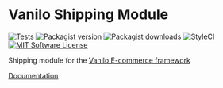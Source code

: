# Vanilo Shipping Module

[![Tests](https://img.shields.io/github/workflow/status/vanilophp/shipping/tests/master?style=flat-square)](https://github.com/vanilophp/shipping/actions?query=workflow%3Atests)
[![Packagist version](https://img.shields.io/packagist/v/vanilo/shipping.svg?style=flat-square)](https://packagist.org/packages/vanilo/shipping)
[![Packagist downloads](https://img.shields.io/packagist/dt/vanilo/shipping.svg?style=flat-square)](https://packagist.org/packages/vanilo/shipping)
[![StyleCI](https://styleci.io/repos/170979053/shield?branch=master)](https://styleci.io/repos/170979053)
[![MIT Software License](https://img.shields.io/badge/license-MIT-blue.svg?style=flat-square)](LICENSE.md)

Shipping module for the [Vanilo E-commerce framework](https://vanilo.io)

[Documentation](https://vanilo.io/docs/master/shipping)
